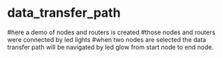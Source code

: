 # data_transfer_path
#here a demo of nodes and routers is created
#those nodes and routers were connected by led lights
#when two nodes are selected the data transfer path will be navigated by led glow from start node to end node.
